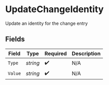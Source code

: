 # UpdateChangeIdentity

Update an identity for the change entry


## Fields

| Field              | Type               | Required           | Description        |
| ------------------ | ------------------ | ------------------ | ------------------ |
| `Type`             | *string*           | :heavy_check_mark: | N/A                |
| `Value`            | *string*           | :heavy_check_mark: | N/A                |